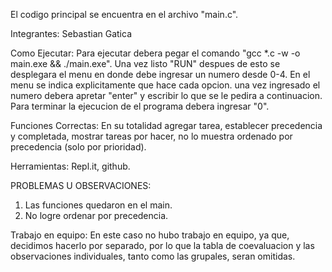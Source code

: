 El codigo principal se encuentra en el archivo "main.c".

Integrantes: Sebastian Gatica

Como Ejecutar:
Para ejecutar debera pegar el comando "gcc *.c -w -o main.exe && ./main.exe".
Una vez listo "RUN"
despues de esto se desplegara el menu
en donde debe ingresar un numero desde 0-4.
En el menu se indica explicitamente que hace cada opcion.
una vez ingresado el numero debera apretar "enter"
y escribir lo que se le pedira a continuacion.
Para terminar la ejecucion de el programa debera ingresar "0".

Funciones Correctas: En su totalidad agregar tarea, establecer precedencia y completada, mostrar tareas por hacer, no lo muestra ordenado por precedencia (solo por prioridad).

Herramientas: Repl.it, github.

PROBLEMAS U OBSERVACIONES:
1. Las funciones quedaron en el main.
2. No logre ordenar por precedencia.

Trabajo en equipo:
En este caso no hubo trabajo en equipo, ya que, decidimos hacerlo por separado, por lo que la tabla de 
coevaluacion y las observaciones individuales, tanto como las grupales, seran omitidas.